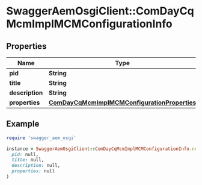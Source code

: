 # SwaggerAemOsgiClient::ComDayCqMcmImplMCMConfigurationInfo

## Properties

| Name | Type | Description | Notes |
| ---- | ---- | ----------- | ----- |
| **pid** | **String** |  | [optional] |
| **title** | **String** |  | [optional] |
| **description** | **String** |  | [optional] |
| **properties** | [**ComDayCqMcmImplMCMConfigurationProperties**](ComDayCqMcmImplMCMConfigurationProperties.md) |  | [optional] |

## Example

```ruby
require 'swagger_aem_osgi'

instance = SwaggerAemOsgiClient::ComDayCqMcmImplMCMConfigurationInfo.new(
  pid: null,
  title: null,
  description: null,
  properties: null
)
```

